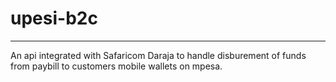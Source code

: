 # upesi-b2c
-----------

An api integrated with Safaricom Daraja to handle disburement of funds from paybill to customers mobile wallets on mpesa. 
